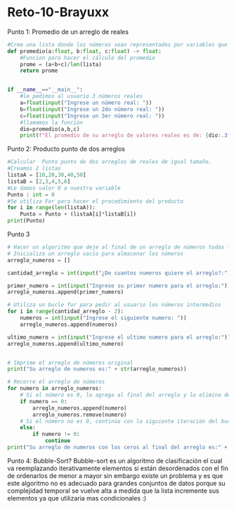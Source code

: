 # Reto-10-Brayuxx
Punto 1: Promedio de un arreglo de reales
```python
#Cree una lista donde los números sean representados por variables que el usuario digitara
def promedio(a:float, b:float, c:float) -> float:
    #Funcion para hacer el cálculo del promedio
    prome = (a+b+c)/len(lista)
    return prome


if __name__=="__main__":
    #le pedimos al usuario 3 números reales
    a=float(input("Ingrese un número real: "))
    b=float(input("Ingrese un 2do número real: "))
    c=float(input("Ingrese un 3er número real: "))
    #llamamos la función
    dio=promedio(a,b,c)
    print(f"El promedio de su arreglo de valores reales es de: {dio:.3f}")
```
Punto 2: Producto punto de dos arreglos
````python
#Calcular  Punto punto de dos arreglos de reales de igual tamaño.
#Creamos 2 listas
listaA = [10,20,30,40,50]
listaB = [2,3,4,5,6]
#Le damos valor 0 a nuestra variable
Punto : int = 0
#Se utiliza For para hacer el procedimiento del producto
for i in range(len(listaA)):
    Punto = Punto + (listaA[i]*listaB[i])
print(Punto)
````
Punto 3
````python
# Hacer un algoritmo que deje al final de un arreglo de números todos los ceros que aparezcan en dicho arreglo.
# Inicializa un arreglo vacío para almacenar los números
arreglo_numeros = []

cantidad_arreglo = int(input("¿De cuantos numeros quiere el arreglo?:"))

primer_numero = int(input("Ingrese su primer numero para el arreglo:"))
arreglo_numeros.append(primer_numero)

# Utiliza un bucle for para pedir al usuario los números intermedios
for i in range(cantidad_arreglo - 2):
    numeros = int(input("Ingrese el siguiente numero: "))
    arreglo_numeros.append(numeros)

ultimo_numero = int(input("Ingrese el ultimo numero para el arreglo:"))
arreglo_numeros.append(ultimo_numero)


# Imprime el arreglo de números original
print("Su arreglo de numeros es:" + str(arreglo_numeros))

# Recorre el arreglo de números
for numero in arreglo_numeros:
    # Si el número es 0, lo agrega al final del arreglo y lo elimina de su posición actual
    if numero == 0:
        arreglo_numeros.append(numero)
        arreglo_numeros.remove(numero)
    # Si el número no es 0, continúa con la siguiente iteración del bucle
    else:
        if numero != 0:
            continue
print("Su arreglo de numeros con los ceros al final del arreglo es:" + str(arreglo_numeros))

````
Punto 4: Bubble-Sort?
Bubble-sort es un algoritmo de clasificación  el cual va  reemplazando iterativamente elementos  si están desordenados con el fin de ordenarlos de menor a mayor sin embargo existe un problema y es que este algoritmo no es adecuado para grandes conjuntos de datos porque su complejidad temporal se vuelve alta a medida que la lista incremente sus elementos ya que utilizaria mas condicionales
:)



